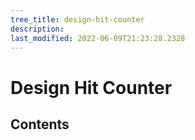 ```yaml
---
tree_title: design-hit-counter
description: 
last_modified: 2022-06-09T21:23:28.2328
---
```


# Design Hit Counter

## Contents
